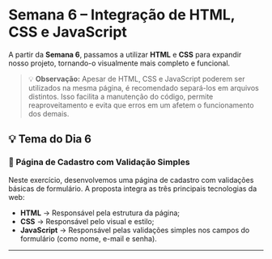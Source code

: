 # Semana 6 – Integração de HTML, CSS e JavaScript

A partir da **Semana 6**, passamos a utilizar **HTML** e **CSS** para expandir nosso projeto, tornando-o visualmente mais completo e funcional.

> 💡 **Observação:** Apesar de HTML, CSS e JavaScript poderem ser utilizados na mesma página, é recomendado separá-los em arquivos distintos. Isso facilita a manutenção do código, permite reaproveitamento e evita que erros em um afetem o funcionamento dos demais.

## 💡 Tema do Dia 6

### 📝 Página de Cadastro com Validação Simples

Neste exercício, desenvolvemos uma página de cadastro com validações básicas de formulário. A proposta integra as três principais tecnologias da web:

- **HTML** → Responsável pela estrutura da página;
- **CSS** → Responsável pelo visual e estilo;
- **JavaScript** → Responsável pelas validações simples nos campos do formulário (como nome, e-mail e senha).

---